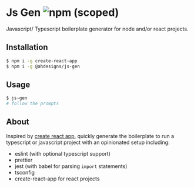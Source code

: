 # Js Gen ![npm (scoped)](https://img.shields.io/npm/v/@ahdesigns/js-gen)

Javascript/ Typescript boilerplate generator for node and/or react projects.

## Installation
```bash
$ npm i -g create-react-app
$ npm i -g @ahdesigns/js-gen
```

## Usage
```bash
$ js-gen
# follow the prompts
```

## About

Inspired by [create react app](https://github.com/facebook/create-react-app), quickly generate the boilerplate to run a typescript or javascript project with an opinionated setup including:  
- eslint (with optional typescript support)
- prettier
- jest (with babel for parsing `import` statements)
- tsconfig
- create-react-app for react projects
